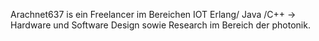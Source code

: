 
Arachnet637  is ein  Freelancer im Bereichen IOT Erlang/ Java /C++ ->
Hardware und Software  Design sowie Research im  Bereich der photonik.


<!---
Arachnet637/Arachnet637 is a ✨ special ✨ repository because its `README.md` (this file) appears on your GitHub profile.
You can click the Preview link to take a look at your changes.
--->
